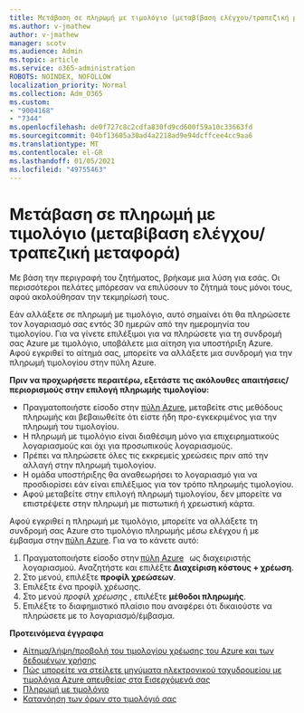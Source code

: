 ```yaml
---
title: Μετάβαση σε πληρωμή με τιμολόγιο (μεταβίβαση ελέγχου/τραπεζική μεταφορά)
ms.author: v-jmathew
author: v-jmathew
manager: scotv
ms.audience: Admin
ms.topic: article
ms.service: o365-administration
ROBOTS: NOINDEX, NOFOLLOW
localization_priority: Normal
ms.collection: Adm_O365
ms.custom:
- "9004168"
- "7344"
ms.openlocfilehash: de0f727c8c2cdfa830fd9cd600f59a10c33663fd
ms.sourcegitcommit: 04bf13605a30ad4a2218ad9e94dcffcee4cc9aa6
ms.translationtype: MT
ms.contentlocale: el-GR
ms.lasthandoff: 01/05/2021
ms.locfileid: "49755463"
---
```

# <a name="switch-to-pay-by-invoice-checkwire-transfer"></a>Μετάβαση σε πληρωμή με τιμολόγιο (μεταβίβαση ελέγχου/τραπεζική μεταφορά)

Με βάση την περιγραφή του ζητήματος, βρήκαμε μια λύση για εσάς. Οι περισσότεροι πελάτες μπόρεσαν να επιλύσουν το ζήτημά τους μόνοι τους, αφού ακολούθησαν την τεκμηρίωσή τους.

Εάν αλλάξετε σε πληρωμή με τιμολόγιο, αυτό σημαίνει ότι θα πληρώσετε τον λογαριασμό σας εντός 30 ημερών από την ημερομηνία του τιμολογίου. Για να γίνετε επιλέξιμοι για να πληρώσετε για τη συνδρομή σας Azure με τιμολόγιο, υποβάλετε μια αίτηση για υποστήριξη Azure. Αφού εγκριθεί το αίτημά σας, μπορείτε να αλλάξετε μια συνδρομή για την πληρωμή τιμολογίου στην πύλη Azure.

**Πριν να προχωρήσετε περαιτέρω, εξετάστε τις ακόλουθες απαιτήσεις/περιορισμούς στην επιλογή πληρωμής τιμολογίου:**

- Πραγματοποιήστε είσοδο στην [πύλη Azure](https://portal.azure.com/), μεταβείτε στις μεθόδους πληρωμής και βεβαιωθείτε ότι είστε ήδη προ-εγκεκριμένος για την πληρωμή του τιμολογίου.
- Η πληρωμή με τιμολόγιο είναι διαθέσιμη μόνο για επιχειρηματικούς λογαριασμούς και όχι για προσωπικούς λογαριασμούς.
- Πρέπει να πληρώσετε όλες τις εκκρεμείς χρεώσεις πριν από την αλλαγή στην πληρωμή τιμολογίου.
- Η ομάδα υποστήριξης θα αναθεωρήσει το λογαριασμό για να προσδιορίσει εάν είναι επιλέξιμος για τον τρόπο πληρωμής τιμολογίου.
- Αφού μεταβείτε στην επιλογή πληρωμή τιμολογίου, δεν μπορείτε να επιστρέψετε στην πληρωμή με πιστωτική ή χρεωστική κάρτα.

Αφού εγκριθεί η πληρωμή με τιμολόγιο, μπορείτε να αλλάξετε τη συνδρομή σας Azure στο τιμολόγιο πληρωμής μέσω ελέγχου ή με έμβασμα στην [πύλη Azure](https://portal.azure.com/).
Για να το κάνετε αυτό:

1. Πραγματοποιήστε είσοδο στην [πύλη Azure](https://portal.azure.com/)   ως διαχειριστής λογαριασμού. Αναζητήστε και επιλέξτε **Διαχείριση κόστους + χρέωση**.
2. Στο μενού, επιλέξτε **προφίλ χρεώσεων**.
3. Επιλέξτε ένα προφίλ χρέωσης.
4. Στο μενού *προφίλ χρέωσης* , επιλέξτε **μέθοδοι πληρωμής**.
5. Επιλέξτε το διαφημιστικό πλαίσιο που αναφέρει ότι δικαιούστε να πληρώσετε με το λογαριασμό/έμβασμα.

**Προτεινόμενα έγγραφα**

- [Αίτημα/λήψη/προβολή του τιμολογίου χρέωσης του Azure και των δεδομένων χρήσης](https://docs.microsoft.com/azure/billing/billing-download-azure-invoice-daily-usage-date)
- [Πώς μπορείτε να στείλετε μηνύματα ηλεκτρονικού ταχυδρομείου με τιμολόγια Azure απευθείας στα Εισερχόμενά σας](https://docs.microsoft.com/azure/billing/billing-download-azure-invoice-daily-usage-date)
- [Πληρωμή με τιμολόγιο](https://docs.microsoft.com/azure/billing/billing-how-to-pay-by-invoice)
- [Κατανόηση των όρων στο τιμολόγιό σας](https://docs.microsoft.com/azure/billing/billing-understand-your-invoice)
